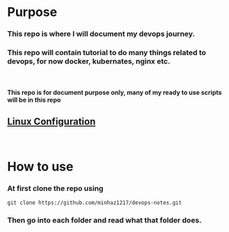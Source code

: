 # Purpose
### This repo is where I will document my **devops journey**. 

### This repo will contain tutorial to do many things related to devops, for now docker, kubernates, nginx etc.

<br>

#### This repo is for document purpose only, many of my ready to use scripts will be in this repo

## [Linux Configuration](https://github.com/minhaz1217/linux-configurations)

<br>

# How to use
### At first clone the repo using
`git clone https://github.com/minhaz1217/devops-notes.git`

### Then go into each folder and read what that folder does.